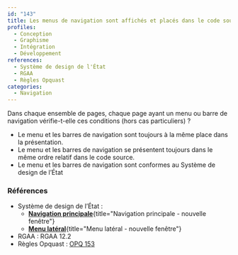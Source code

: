 ```yaml
---
id: "143"
title: Les menus de navigation sont affichés et placés dans le code source de manière cohérente à travers toutes les pages
profiles:
  - Conception
  - Graphisme
  - Intégration
  - Développement
references:
  - Système de design de l'État
  - RGAA
  - Règles Opquast
categories:
  - Navigation
---
```


Dans chaque ensemble de pages, chaque page ayant un menu ou barre de navigation vérifie-t-elle ces conditions (hors cas particuliers) ?

* Le menu et les barres de navigation sont toujours à la même place dans la présentation.
* Le menu et les barres de navigation se présentent toujours dans le même ordre relatif dans le code source.
* Le menu et les barres de navigation sont conformes au Système de design de l’État

### Références

* Système de design de l’État :
  * [**Navigation principale**](https://www.systeme-de-design.gouv.fr/elements-d-interface/composants/navigation-principale){title="Navigation principale - nouvelle fenêtre"}
  * [**Menu latéral**](https://www.systeme-de-design.gouv.fr/elements-d-interface/composants/menu-lateral){title="Menu latéral - nouvelle fenêtre"}
* RGAA : RGAA 12.2
* Règles Opquast : [OPQ 153](https://checklists.opquast.com/fr/assurance-qualite-web/les-blocs-de-navigation-de-meme-nature-sont-affiches-aux-memes-emplacements-sur-toutes-les-pages)
